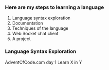 ### Here are my steps to learning a language
1. Language syntax exploration
2. Documentation
3. Techniques of the language
4. Web Socket chat client
5. A project

### Language Syntax Exploration
AdventOfCode.com day 1
Learn X in Y
